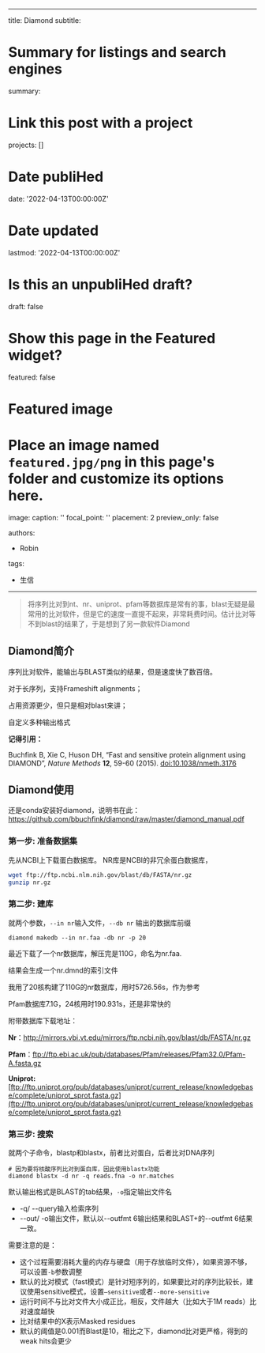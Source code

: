 
---
title: Diamond
subtitle: 

# Summary for listings and search engines
summary: 

# Link this post with a project
projects: []

# Date publiHed
date: '2022-04-13T00:00:00Z'

# Date updated
lastmod: '2022-04-13T00:00:00Z'

# Is this an unpubliHed draft?
draft: false

# Show this page in the Featured widget?
featured: false

# Featured image
# Place an image named `featured.jpg/png` in this page's folder and customize its options here.
image:
  caption: ''
  focal_point: ''
  placement: 2
  preview_only: false

authors:
  - Robin

tags:
  - 生信

---


> 将序列比对到nt、nr、uniprot、pfam等数据库是常有的事，blast无疑是最常用的比对软件，但是它的速度一直提不起来，非常耗费时间。估计比对等不到blast的结果了，于是想到了另一款软件Diamond

## Diamond简介

序列比对软件，能输出与BLAST类似的结果，但是速度快了数百倍。

对于长序列，支持Frameshift alignments；

占用资源更少，但只是相对blast来讲；

自定义多种输出格式

**记得引用：**

Buchfink B, Xie C, Huson DH, “Fast and sensitive protein alignment using DIAMOND”, *Nature Methods* **12**, 59-60 (2015). [doi:10.1038/nmeth.3176](https://doi.org/10.1038/nmeth.3176)

## Diamond使用

还是conda安装好diamond，说明书在此：https://github.com/bbuchfink/diamond/raw/master/diamond_manual.pdf

### 第一步: 准备数据集

先从NCBI上下载蛋白数据库。 NR库是NCBI的非冗余蛋白数据库，

```bash
wget ftp://ftp.ncbi.nlm.nih.gov/blast/db/FASTA/nr.gz
gunzip nr.gz
```

### 第二步: 建库

就两个参数，`--in nr`输入文件，`--db nr` 输出的数据库前缀

```shell
diamond makedb --in nr.faa -db nr -p 20
```

最近下载了一个nr数据库，解压完是110G，命名为nr.faa.

结果会生成一个nr.dmnd的索引文件

我用了20核构建了110G的nr数据库，用时5726.56s，作为参考

Pfam数据库7.1G，24核用时190.931s，还是非常快的

附带数据库下载地址：

**Nr**：http://mirrors.vbi.vt.edu/mirrors/ftp.ncbi.nih.gov/blast/db/FASTA/nr.gz

**Pfam**：ftp://ftp.ebi.ac.uk/pub/databases/Pfam/releases/Pfam32.0/Pfam-A.fasta.gz

**Uniprot:** [ftp://ftp.uniprot.org/pub/databases/uniprot/current_release/knowledgebase/complete/uniprot_sprot.fasta.gz](ftp://ftp.uniprot.org/pub/databases/uniprot/current_release/knowledgebase/complete/uniprot_sprot.fasta.gz)

### 第三步: 搜索

就两个子命令，blastp和blastx，前者比对蛋白，后者比对DNA序列

```shell
# 因为要将核酸序列比对到蛋白库，因此使用blastx功能
diamond blastx -d nr -q reads.fna -o nr.matches
```

默认输出格式是BLAST的tab结果，`-o`指定输出文件名

- -q/ --query输入检索序列
- --out/ -o输出文件，默认以--outfmt 6输出结果和BLAST+的--outfmt 6结果一致。

需要注意的是：

- 这个过程需要消耗大量的内存与硬盘（用于存放临时文件），如果资源不够，可以设置`-b`参数调整
- 默认的比对模式（fast模式）是针对短序列的，如果要比对的序列比较长，建议使用sensitive模式，设置`—sensitive`或者`--more-sensitive`
- 运行时间不与比对文件大小成正比，相反，文件越大（比如大于1M reads）比对速度越快
- 比对结果中的X表示Masked residues
- 默认的阈值是0.001而Blast是10，相比之下，diamond比对更严格，得到的weak hits会更少
